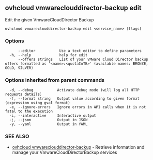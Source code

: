 ## ovhcloud vmwareclouddirector-backup edit

Edit the given VmwareCloudDirector Backup

```
ovhcloud vmwareclouddirector-backup edit <service_name> [flags]
```

### Options

```
      --editor           Use a text editor to define parameters
  -h, --help             help for edit
      --offers strings   List of your VMware Cloud Director backup offers formatted as '<name>:<quotaInTB>' (available names: BRONZE, GOLD, SILVER)
```

### Options inherited from parent commands

```
  -d, --debug           Activate debug mode (will log all HTTP requests details)
  -f, --format string   Output value according to given format (expression using gval format)
  -e, --ignore-errors   Ignore errors in API calls when it is not fatal to the execution
  -i, --interactive     Interactive output
  -j, --json            Output in JSON
  -y, --yaml            Output in YAML
```

### SEE ALSO

* [ovhcloud vmwareclouddirector-backup](ovhcloud_vmwareclouddirector-backup.md)	 - Retrieve information and manage your VmwareCloudDirectorBackup services

